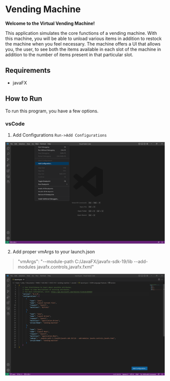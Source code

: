 # Vending Machine

**Welcome to the Virtual Vending Machine!**

This application simulates the core functions of a vending machine. With this machine, you will be able to unload various items in addition to restock the machine when you feel necessary. The machine offers a UI that allows you, the user, to see both the items available in each slot of the machine in addition to the number of items present in that particular slot.

## Requirements

- javaFX

## How to Run

To run this program, you have a few options.

### vsCode

1. Add Configurations
`Run->Add Configurations`

![add_config](markdown_images/add_config.PNG)

2. Add proper vmArgs to your launch.json

>"vmArgs": "--module-path C:/JavaFX/javafx-sdk-19/lib --add-modules javafx.controls,javafx.fxml"

![vmArgs](markdown_images/vmArgs.PNG)
